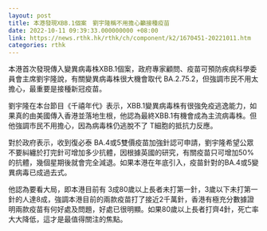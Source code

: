 ```yaml
---
layout: post
title: 本港發現XBB.1個案　劉宇隆稱不用擔心籲接種疫苗
date: 2022-10-11 09:39:33.000000000 +08:00
link: https://news.rthk.hk/rthk/ch/component/k2/1670451-20221011.htm
categories: rthk
---
```


本港首次發現傳入變異病毒株XBB.1個案，政府專家顧問、疫苗可預防疾病科學委員會主席劉宇隆說，有關變異病毒株很大機會取代 BA.2.75.2，但強調市民不用太擔心，最重要是接種新冠疫苗。

劉宇隆在本台節目《千禧年代》表示，XBB.1變異病毒株有很強免疫逃逸能力，如果真的由美國傳入香港並落地生根，他認為最終XBB.1有機會成為主流病毒株。但他強調市民不用擔心，因為病毒株仍逃脫不了 T細胞的抵抗力反應。

對於政府表示，收到復必泰 BA.4或5雙價疫苗加強針認可申請，劉宇隆希望公眾不要糾纏於打完針可增加多少抗體，因根據英國的研究，有關疫苗只可增加50%的抗體，幾個星期後就會完全減退。如果本港在年底引入，疫苗針對的BA.4或5變異病毒已成過去式。

他認為要看大局，即本港目前有 3成80歲以上長者未打第一針，3歲以下未打第一針的人達8成，強調本港目前的兩款疫苗打了接近2千萬針，香港有極充分數據證明兩款疫苗有何好處及問題，好處已很明顯。如果80歲以上長者打齊4針，死亡率大大降低，這才是最值得關注的焦點。
